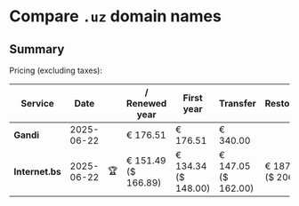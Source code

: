 # Compare `.uz` domain names

## Summary

Pricing (excluding taxes):

| Service | Date |  | / Renewed year | First year | Transfer | Restoration |
|--|--|--|--|--|--|--|
| **Gandi** | 2025-06-22 |  | € 176.51 | € 176.51 | € 340.00 |  |
| **Internet.bs** | 2025-06-22 | 🏆 | € 151.49<br>($ 166.89) | € 134.34<br>($ 148.00) | € 147.05<br>($ 162.00) | € 187.85<br>($ 206.89) |

